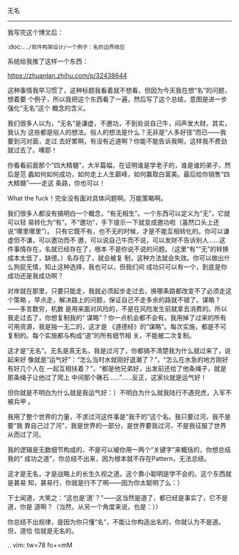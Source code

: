     
无名
****

我写完这个博文后：

  :doc:`../软件构架设计/一个例子：名的边界效应`
  
系统给我推了这样一个东西：

  https://zhuanlan.zhihu.com/p/32438644

这种事情我早习惯了，这种标题我看着就不想看，但因为今天我在想“名”的问题，想着要
个例子，所以我把这个东西看了一遍，然后写了这个总结，意图是进一步强化“无名”这个
概念的含义。

我们很多人以为，“无名”是谦虚，不邀功，不到处说自己牛，闷声发大财。其实，我认为
这些都是俗人的想法。俗人的想法是什么？无非是“人多好径”而已——我要到河对面，走过
去好累啊，有没有近道啊？你能不能告诉我啊，这样我不费劲就过去了。噢耶！

你看看前面那个“四大精髓”，大半篇幅，在证明谁是学老子的，谁是谁的弟子，然后是范
蠡如何如何成功，如何走上人生巅峰，如何赢取白富美。最后给你销售“四大精髓”——走这
条路，你也可以！

What the fuck！完全没有面对具体问题啊。万能策略啊。

我们很多人都没有搞明白一个概念，“有无相生”。一个东西可以定义为“无”，它就可以轻
易转化为“有”。不“邀功”，手下提示一下就变成邀功啦（虽然口头上还说“哪里哪里”）。
只有它既不有，也不无的时候，才是不能互相转化的。你可以谦虚但不谦，可以邀功而不
邀，可以说自己牛而不说，可以发财不告诉别人……这件事情存在，名就已经存在了，根本
不是你说不说的问题。（这里“有”“无”的转换成本太低了，缺德。）名存在了，就会被复
制，这种方法就会失效。你可以做出什么狗屁无情，知止这种选择，我也可以，但我们间
成功只可以有一个，到底是你成功还是我成功啊？

对岸就在那里，只要只能走，我就必须起步走过去，换哪条路都改变不了必须走这个策略
。早点走，解决路上的问题，保证自己不走多余的路就不错了。谋略？——多言数穷，机数
是用来面对风险的，不是在风险发生前就拿去消费的。所以我走过去了，你想复制我的“
谋略”？你一点机会都不会有。我用掉了过来的所有可用资源，我是独一无二的，这才是
《道德经》的“谋略”。每次实施，都是不可复制的。每个实施都与构成“道”的所有细节相
关，不能被二次复制。

这才是“无名”。无名是真无名，我是过河了，你都搞不清楚我为什么就过来了，说起来好
像就是“运气好”：“怎么当时水就刚好退潮了？”，“怎么在水急的地方刚好有好几个人在
一起互相扶着？”，“都是他兄弟好，出发前还给了他条绳子，就是那条绳子让他过了爬上
中间那个礁石……”……反正，这家伙就是运气好！

但你就是不明白为什么就是我运气好：）不明白为什么就我陆行不遇兕虎，入军不被兵甲
。

我用了整个世界的力量，不求过河这件事是“我干的”这个名。我只要过河，我不是要“我
靠自己过了河”，我是世界的一部分，是世界要我过河，不是我征服了世界从而过了河。

我的逻辑是无数细节构成的，不是可以被你用一两个“关键字”来概括的，你想总结我的“
成功之道”，你总结不出来，因为根本就不存在Pattern，无法总结。

这才是无名，才是战略上的长生久视之道。这个靠小聪明是学不会的。这个东西就是甚易
知，甚易行，你就是行不了啊——因为你太聪明了么：）

下士闻道，大笑之：“这也是‘道’？”——这当然是道了，都已经是事实了，它不是道，你是
道啊？（当然，从另一个角度来说，也是：））

你总结不出规律，是因为你只懂“名”，不能让你构造出名的，你就认为不是道。但，道恰
恰就是无名的。
  
.. vim: tw=78 fo+=mM

